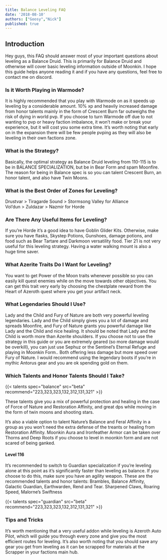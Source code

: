 ```yaml
---
title: Balance Leveling FAQ
date: '2018-08-10'
authors: ["Goosy","Nick"]
published: true
---
```



## Introduction

Hey guys, this FAQ should answer most of your important questions about leveling as a Balance Druid. This is primarily for Balance Druid and otherwise will cover basic leveling information outside of Moonkin. I hope this guide helps anyone reading it and if you have any questions, feel free to contact me on discord.


### Is it Worth Playing in Warmode?

It is highly recommended that you play with Warmode on as it speeds up leveling by a considerable amount. 10% xp and heavily increased damage from honor talents mainly in the form of Crescent Burn far outweighs the risk of dying in world pvp. If you choose to turn Warmode off due to not wanting to pvp or heavy faction imbalance, it won’t make or break your experience, but it will cost you some extra time. It’s worth noting that early on in the expansion there will be few people pvping as they will also be leveling in their own factions zone.


### What is the Strategy?

Basically, the optimal strategy as Balance Druid leveling from 110-115 is to be in BALANCE SPECIALIZATION, but be in Bear Form and spam Moonfire. The reason for being in Balance spec is so you can talent Crescent Burn, an honor talent, and also have Twin Moons.


### What is the Best Order of Zones for Leveling?

Drustvar > Tiragarde Sound > Stormsong Valley for Alliance <br>
Vol’dun > Zuldazar > Nazmir for Horde


### Are There Any Useful Items for Leveling?

If you’re Horde it’s a good idea to have Goblin Glider Kits. Otherwise, make sure you have flasks, Skystep Potions, Gunshoes, damage potions, and food such as Bear Tartare and Darkmoon versatility food. Tier 21 is not very useful for this leveling strategy. Having a water walking mount is also a huge time saver.


### What Azerite Traits Do I Want for Leveling?

You want to get Power of the Moon traits whenever possible so you can easily kill quest enemies while on the move towards other objectives. You can get this trait very early by choosing the chestplate reward from the Heart of Azeroth quest where you get your artifact neck. 


### What Legendaries Should I Use?

Lady and the Child and Fury of Nature are both very powerful leveling legendaries. Lady and the Child simply gives you a lot of damage and spreads Moonfire, and Fury of Nature grants you powerful damage like Lady and the Child and nice healing. It should be noted that Lady and the Child is worth more than Azerite shoulders. If you choose not to use the strategy in this guide or you are extremely geared (so more damage would be overkill), you can just use Sephuz or the Sentinel’s Eternal Refuge and playing in Moonkin Form.. Both offering less damage but more speed over Fury of Nature. I would recommend using the legendary boots if you’re in mythic Antorus gear and you are ok spending gold on them. 

### Which Talents and Honor Talents Should I Take?

{{< talents spec="balance" src="beta" recommend="223,323,323,132,312,131,321" >}}

These talents give you a mix of powerful protection and healing in the case of Force of Nature and Restoration Affinity, and great dps while moving in the form of twin moons and shooting stars.

It’s also a viable option to talent Nature’s Balance and Feral Affinity in a group as you won’t need the extra defense of the treants or healing from Restoration Affinity. Moonkin Aura and Ironfeather Armor can be taken over Thorns and Deep Roots if you choose to level in moonkin form and are not scared of being ganked.

#### Level 116

It’s recommended to switch to Guardian specialization if you’re leveling alone at this point as it’s significantly faster than leveling as balance. If you choose to do this, make sure you have an agility weapon. These are the recommended talents and honor talents: 
Brambles, Balance Affinity, Galactic Guardian, Earthwarden, Rend and Tear.
Sharpened Claws, Roaring Speed, Malorne’s Swiftness

{{< talents spec="guardian" src="beta" recommend="223,323,323,132,312,131,321" >}}

### Tips and Tricks

It’s worth mentioning that a very useful addon while leveling is Azeroth Auto Pilot, which will guide you through every zone and give you the most efficient routes for leveling.
It’s also worth noting that you should save any gear you get from leveling as it can be scrapped for materials at the Scrapper in your factions main hub.






